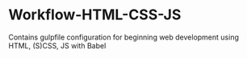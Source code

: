 # Workflow-HTML-CSS-JS
Contains gulpfile configuration for beginning web development using HTML, (S)CSS, JS with Babel
